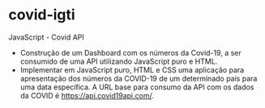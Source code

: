 # covid-igti
JavaScript - Covid API

* Construção de um Dashboard com os números da Covid-19, a ser consumido de uma API utilizando JavaScript puro e HTML.
* Implementar em JavaScript puro, HTML e CSS uma aplicação para apresentação dos números da COVID-19 de um determinado país para uma data específica. A URL base para consumo da API com os dados da COVID é https://api.covid19api.com/. 
